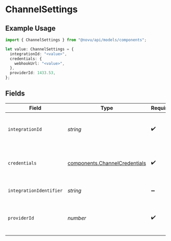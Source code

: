 # ChannelSettings

## Example Usage

```typescript
import { ChannelSettings } from "@novu/api/models/components";

let value: ChannelSettings = {
  integrationId: "<value>",
  credentials: {
    webhookUrl: "<value>",
  },
  providerId: 1433.53,
};
```

## Fields

| Field                                                                          | Type                                                                           | Required                                                                       | Description                                                                    |
| ------------------------------------------------------------------------------ | ------------------------------------------------------------------------------ | ------------------------------------------------------------------------------ | ------------------------------------------------------------------------------ |
| `integrationId`                                                                | *string*                                                                       | :heavy_check_mark:                                                             | Id of the integration that is used for this channel                            |
| `credentials`                                                                  | [components.ChannelCredentials](../../models/components/channelcredentials.md) | :heavy_check_mark:                                                             | Credentials payload for the specified provider                                 |
| `integrationIdentifier`                                                        | *string*                                                                       | :heavy_minus_sign:                                                             | The integration identifier                                                     |
| `providerId`                                                                   | *number*                                                                       | :heavy_check_mark:                                                             | The provider identifier for the credentials                                    |